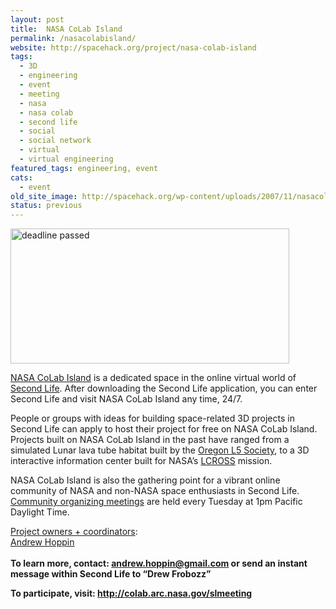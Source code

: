 ```yaml
---
layout: post
title:  NASA CoLab Island
permalink: /nasacolabisland/
website: http://spacehack.org/project/nasa-colab-island
tags: 
  - 3D
  - engineering
  - event
  - meeting
  - nasa
  - nasa colab
  - second life
  - social
  - social network
  - virtual
  - virtual engineering
featured_tags: engineering, event
cats: 
  - event
old_site_image: http://spacehack.org/wp-content/uploads/2007/11/nasacolabisland_dead.jpg
status: previous
---
```


<div class = "scrape-from-old-wordpress">

<p><img class="alignnone size-full wp-image-1395" title="" src="http://spacehack.org/wp-content/uploads/2007/11/nasacolabisland_dead.jpg" alt="deadline passed" width="446" height="216" srcset="http://spacehack.org/wp-content/uploads/2007/11/nasacolabisland_dead-310x150.jpg 310w, http://spacehack.org/wp-content/uploads/2007/11/nasacolabisland_dead.jpg 446w" sizes="(max-width: 446px) 100vw, 446px" /></p>
<p><a href="http://colab.arc.nasa.gov/virtual">NASA CoLab Island</a> is a dedicated space in the online virtual world of <a href="http://secondlife.com">Second Life</a>. After downloading the Second Life application, you can enter Second Life and visit NASA CoLab Island any time, 24/7.</p>
<p>People or groups with ideas for building space-related 3D projects in Second Life can apply to host their project for free on NASA CoLab Island. Projects built on NASA CoLab Island in the past have ranged from a simulated Lunar lava tube habitat built by the <a href="http://www.oregonl5.org/">Oregon L5 Society</a>, to a 3D interactive information center built for NASA&#8217;s <a href="http://lcross.arc.nasa.gov/">LCROSS</a> mission.</p>
<p>NASA CoLab Island is also the gathering point for a vibrant online community of NASA and non-NASA space enthusiasts in Second Life. <a href="http://colab.arc.nasa.gov/slmeeting">Community organizing meetings</a> are held every Tuesday at 1pm Pacific Daylight Time.</p>
<p><span style="text-decoration: underline;">Project owners + coordinators</span>:<br />
<a href="mailto:andrew.hoppin@gmail.com">Andrew Hoppin</a><br />
<!--supplement--><br />
<strong>To learn more, contact: <a href="mailto:andrew.hoppin@gmail.com">andrew.hoppin@gmail.com</a> or send an instant message within Second Life to &#8220;Drew Frobozz&#8221;</strong></p>
<p><strong>To participate, visit: <a href="http://colab.arc.nasa.gov/slmeeting">http://colab.arc.nasa.gov/slmeeting</a></strong></p>


</div>